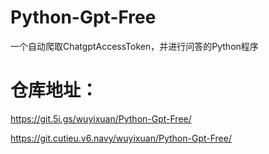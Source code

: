 # Python-Gpt-Free

一个自动爬取ChatgptAccessToken，并进行问答的Python程序

# 仓库地址：
https://git.5i.gs/wuyixuan/Python-Gpt-Free/

https://git.cutieu.v6.navy/wuyixuan/Python-Gpt-Free/
